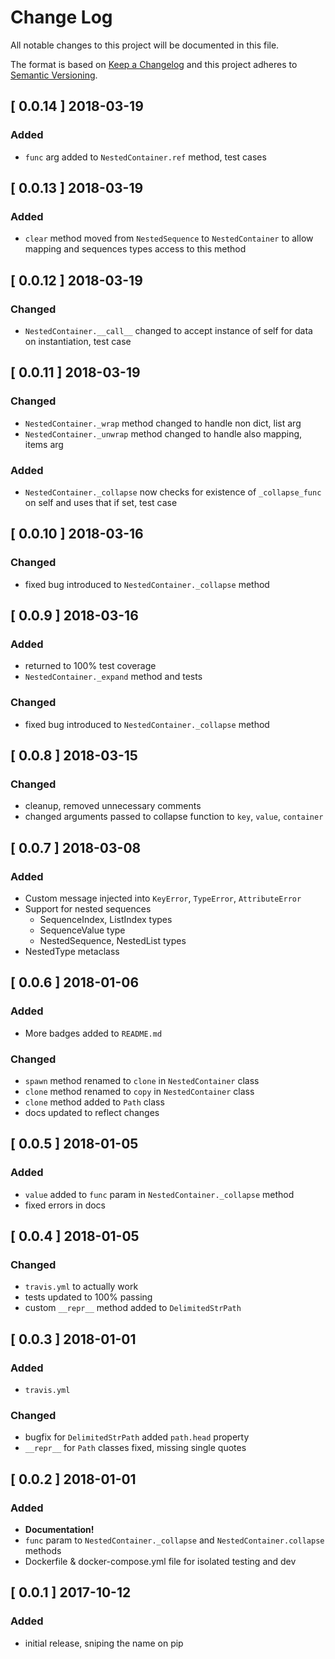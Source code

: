 # Change Log
All notable changes to this project will be documented in this file.

The format is based on [Keep a Changelog](http://keepachangelog.com/)
and this project adheres to [Semantic Versioning](http://semver.org/).

## [ 0.0.14 ] 2018-03-19

### Added
* `func` arg added to `NestedContainer.ref` method, test cases

## [ 0.0.13 ] 2018-03-19

### Added
* `clear` method moved from `NestedSequence` to `NestedContainer` to allow 
  mapping and sequences types access to this method

## [ 0.0.12 ] 2018-03-19

### Changed
* `NestedContainer.__call__` changed to accept instance of self for data
  on instantiation, test case

## [ 0.0.11 ] 2018-03-19

### Changed
* `NestedContainer._wrap` method changed to handle non dict, list arg
* `NestedContainer._unwrap` method changed to handle also mapping, items arg
  
### Added
* `NestedContainer._collapse` now checks for existence of `_collapse_func` on 
  self and uses that if set, test case

## [ 0.0.10 ] 2018-03-16

### Changed
* fixed bug introduced to `NestedContainer._collapse` method

## [ 0.0.9 ] 2018-03-16

### Added
* returned to 100% test coverage
* `NestedContainer._expand` method and tests

### Changed
* fixed bug introduced to `NestedContainer._collapse` method

## [ 0.0.8 ] 2018-03-15

### Changed
* cleanup, removed unnecessary comments
* changed arguments passed to collapse function to `key`, `value`, `container`

## [ 0.0.7 ] 2018-03-08

### Added
* Custom message injected into `KeyError`, `TypeError`, `AttributeError`
* Support for nested sequences
  * SequenceIndex, ListIndex types
  * SequenceValue type
  * NestedSequence, NestedList types
* NestedType metaclass

## [ 0.0.6 ] 2018-01-06

### Added
* More badges added to `README.md`

### Changed
* `spawn` method renamed to `clone` in `NestedContainer` class
* `clone` method renamed to `copy` in `NestedContainer` class
* `clone` method added to `Path` class
* docs updated to reflect changes

## [ 0.0.5 ] 2018-01-05

### Added

* `value` added to `func` param in `NestedContainer._collapse` method
* fixed errors in docs

## [ 0.0.4 ] 2018-01-05

### Changed
* `travis.yml` to actually work
* tests updated to 100% passing
* custom `__repr__` method added to `DelimitedStrPath`

## [ 0.0.3 ] 2018-01-01

### Added
* `travis.yml`

### Changed
* bugfix for `DelimitedStrPath` added `path.head` property
* `__repr__` for `Path` classes fixed, missing single quotes

## [ 0.0.2 ] 2018-01-01

### Added
* **Documentation!**
* `func` param to `NestedContainer._collapse` and `NestedContainer.collapse` methods
* Dockerfile & docker-compose.yml file for isolated testing and dev

## [ 0.0.1 ] 2017-10-12

### Added
* initial release, sniping the name on pip
